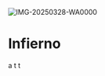![IMG-20250328-WA0000](https://github.com/user-attachments/assets/0d4fa915-d74c-4f86-be5d-08671b0907c0)
# Infierno
a t t
